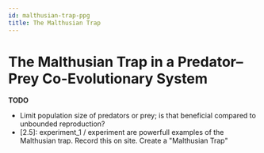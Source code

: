 ```yaml
---
id: malthusian-trap-ppg
title: The Malthusian Trap
---
```


# The Malthusian Trap in a Predator–Prey Co-Evolutionary System

**TODO**
- Limit population size of predators or prey; is that beneficial compared to unbounded reproduction?
- [2.5]: experiment_1 / experiment are powerfull examples of the Malthusian trap. Record this on site. Create a "Malthusian Trap" 
